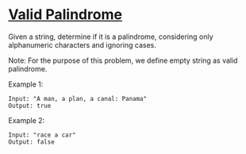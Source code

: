 [Valid Palindrome](https://leetcode.com/problems/valid-palindrome/)
==================

Given a string, determine if it is a palindrome,
considering only alphanumeric characters and ignoring cases.

Note: For the purpose of this problem, we define empty string as valid palindrome.

Example 1:
```
Input: "A man, a plan, a canal: Panama"
Output: true
```

Example 2:
```
Input: "race a car"
Output: false
```
